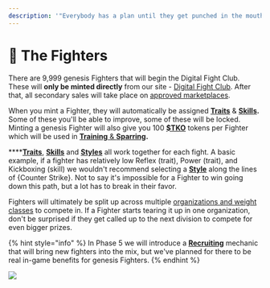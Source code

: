 ```yaml
---
description: '"Everybody has a plan until they get punched in the mouth." - Mike Tyson'
---
```


# 💪 The Fighters

There are 9,999 genesis Fighters that will begin the Digital Fight Club. These will **only be minted directly** from our site - [Digital Fight Club](https://digitalfightclub.io).  After that, all secondary sales will take place on [approved marketplaces](../the-drop.md#current-marketplaces).

When you mint a Fighter, they will automatically be assigned [**Traits**](traits.md) & [**Skills**](skills.md)**.** Some of these you'll be able to improve, some of these will be locked. Minting a genesis Fighter will also give you 100 [**$TKO**](../usddfc-in-progress.md) tokens per Fighter which will be used in [**Training** & **Sparring**](../training-and-sparring.md)**.**

****[**Traits**](traits.md), [**Skills**](skills.md) and [**Styles**](../styles.md) all work together for each fight. A basic example, if a fighter has relatively low Reflex (trait), Power (trait), and Kickboxing (skill) we wouldn't recommend selecting a [**Style**](../styles.md) along the lines of {Counter Strike}. Not to say it's impossible for a Fighter to win going down this path, but a lot has to break in their favor.

Fighters will ultimately be split up across multiple [organizations and weight classes](../rankings.md) to compete in. If a Fighter starts tearing it up in one organization, don't be surprised if they get called up to the next division to compete for even bigger prizes.

{% hint style="info" %}
In Phase 5 we will introduce a [**Recruiting**](../recruiting.md) mechanic that will bring new fighters into the mix, but we've planned for there to be real in-game benefits for genesis Fighters.
{% endhint %}

![](../.gitbook/assets/upwork\_matthewcallahan\_2d\_fighter\_5x\_scale\_newer\_fighters\_1\_1.png)
